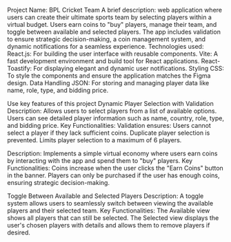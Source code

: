 Project Name: BPL Cricket Team
A brief description: web application where users can create their ultimate sports team by selecting players within a virtual budget. Users earn coins to "buy" players, manage their team, and toggle between available and selected players. The app includes validation to ensure strategic decision-making, a coin management system, and dynamic notifications for a seamless experience.
Technologies used:
React.js: For building the user interface with reusable components. Vite: A fast development environment and build tool for React applications. React-Toastify: For displaying elegant and dynamic user notifications. Styling CSS: To style the components and ensure the application matches the Figma design. Data Handling JSON: For storing and managing player data like name, role, type, and bidding price.

Use key features of this project
Dynamic Player Selection with Validation Description: Allows users to select players from a list of available options. Users can see detailed player information such as name, country, role, type, and bidding price. Key Functionalities: Validation ensures: Users cannot select a player if they lack sufficient coins. Duplicate player selection is prevented. Limits player selection to a maximum of 6 players.

Description: Implements a simple virtual economy where users earn coins by interacting with the app and spend them to "buy" players. Key Functionalities: Coins increase when the user clicks the "Earn Coins" button in the banner. Players can only be purchased if the user has enough coins, ensuring strategic decision-making.

Toggle Between Available and Selected Players Description: A toggle system allows users to seamlessly switch between viewing the available players and their selected team. Key Functionalities: The Available view shows all players that can still be selected. The Selected view displays the user's chosen players with details and allows them to remove players if desired.

